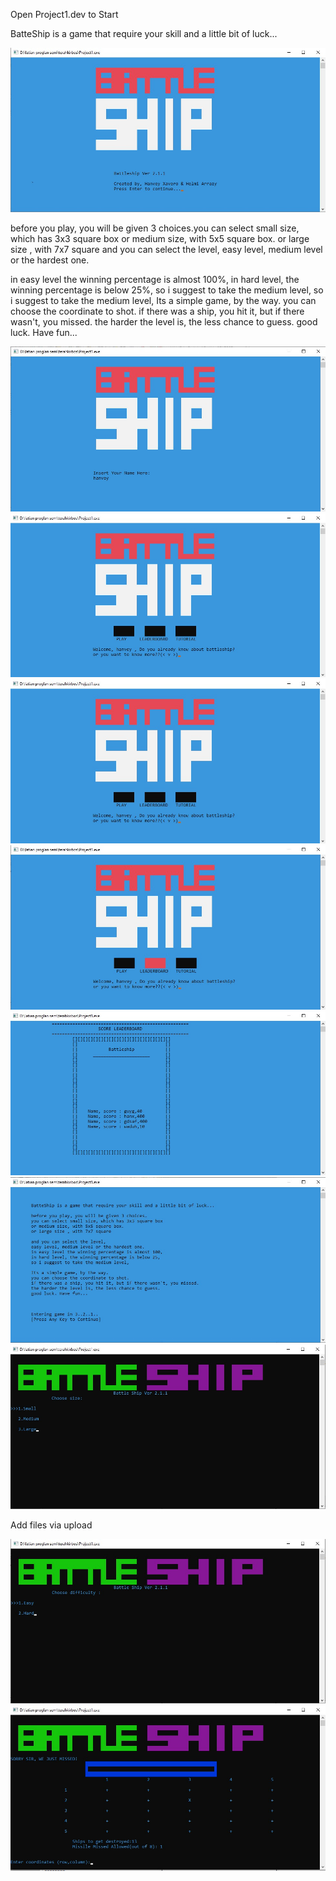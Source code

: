 Open Project1.dev to Start

BatteShip is a game that require your skill and a little bit of luck...

![](/img/messageImage_1576648098835.jpg)

before you play, you will be given 3 choices.you can select small size, which has 3x3 square box or medium size, with 5x5 square box. or large size , with 7x7 square and you can select the level, easy level, medium level or the hardest one.

in easy level the winning percentage is almost 100%, in hard level, the winning percentage is below 25%, so i suggest to take the medium level, so i suggest to take the medium level, Its a simple game, by the way. you can choose the coordinate to shot. if there was a ship, you hit it, but if there wasn't, you missed. the harder the level is, the less chance to guess. good luck. Have fun...

![](/img/messageImage_1576648155343.jpg)
![](/img/messageImage_1576648180866.jpg)
![](/img/messageImage_1576648180866.jpg)
![](/img/messageImage_1576648234964.jpg)
![](/img/messageImage_1576648251782.jpg)
![](/img/messageImage_1576648272836.jpg)
![](/img/messageImage_1576648287591.jpg)

Add files via upload

![](/img/messageImage_1576648301435.jpg)
![](/img/messageImage_1576648323617.jpg)

